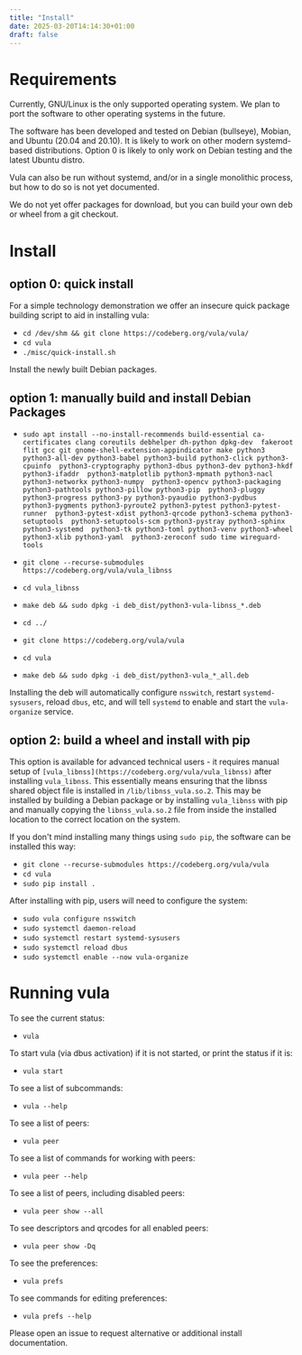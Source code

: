 ```yaml
---
title: "Install"
date: 2025-03-20T14:14:30+01:00
draft: false
---
```


# Requirements

Currently, GNU/Linux is the only supported operating system. We plan to port
the software to other operating systems in the future.

The software has been developed and tested on Debian (bullseye), Mobian, and
Ubuntu (20.04 and 20.10). It is likely to work on other modern systemd-based
distributions. Option 0 is likely to only work on Debian testing and the latest
Ubuntu distro.

Vula can also be run without systemd, and/or in a single monolithic process,
but how to do so is not yet documented.

We do not yet offer packages for download, but you can build your own deb or
wheel from a git checkout.

# Install

## option 0: quick install

For a simple technology demonstration we offer an insecure quick package
building script to aid in installing vula:

* `cd /dev/shm && git clone https://codeberg.org/vula/vula/`
* `cd vula`
* `./misc/quick-install.sh`

Install the newly built Debian packages.

## option 1: manually build and install Debian Packages

* `sudo apt install --no-install-recommends
  build-essential ca-certificates clang coreutils debhelper dh-python dpkg-dev 
  fakeroot flit gcc git gnome-shell-extension-appindicator make python3 
  python3-all-dev python3-babel python3-build python3-click python3-cpuinfo 
  python3-cryptography python3-dbus python3-dev python3-hkdf python3-ifaddr 
  python3-matplotlib python3-mpmath python3-nacl python3-networkx python3-numpy 
  python3-opencv python3-packaging python3-pathtools python3-pillow python3-pip 
  python3-pluggy python3-progress python3-py python3-pyaudio python3-pydbus 
  python3-pygments python3-pyroute2 python3-pytest python3-pytest-runner 
  python3-pytest-xdist python3-qrcode python3-schema python3-setuptools 
  python3-setuptools-scm python3-pystray python3-sphinx python3-systemd 
  python3-tk python3-toml python3-venv python3-wheel python3-xlib python3-yaml 
  python3-zeroconf sudo time wireguard-tools`

* `git clone --recurse-submodules https://codeberg.org/vula/vula_libnss`
* `cd vula_libnss`
* `make deb && sudo dpkg -i deb_dist/python3-vula-libnss_*.deb`
* `cd ../`
* `git clone https://codeberg.org/vula/vula`
* `cd vula`
* `make deb && sudo dpkg -i deb_dist/python3-vula_*_all.deb`

Installing the deb will automatically configure `nsswitch`, restart
`systemd-sysusers`, reload `dbus`, etc, and will tell `systemd` to enable and
start the `vula-organize` service.

## option 2: build a wheel and install with pip

This option is available for advanced technical users - it requires manual
setup of `[vula_libnss](https://codeberg.org/vula/vula_libnss)` after
installing `vula_libnss`. This essentially means ensuring that the libnss
shared object file is installed in `/lib/libnss_vula.so.2`. This may be
installed by building a Debian package or by installing `vula_libnss` with pip
and manually copying the `libnss_vula.so.2` file from inside the installed
location to the correct location on the system.

If you don't mind installing many things using `sudo pip`, the software can be installed this way:

* `git clone --recurse-submodules https://codeberg.org/vula/vula`
* `cd vula`
* `sudo pip install .`

After installing with pip, users will need to configure the system:
* `sudo vula configure nsswitch`
* `sudo systemctl daemon-reload`
* `sudo systemctl restart systemd-sysusers`
* `sudo systemctl reload dbus`
* `sudo systemctl enable --now vula-organize`

# Running vula

To see the current status:
* `vula`

To start vula (via dbus activation) if it is not started, or print the status
if it is:
* `vula start`

To see a list of subcommands:
* `vula --help`

To see a list of peers:
* `vula peer`

To see a list of commands for working with peers:
* `vula peer --help`

To see a list of peers, including disabled peers:
* `vula peer show --all`

To see descriptors and qrcodes for all enabled peers:
* `vula peer show -Dq`

To see the preferences:
* `vula prefs`

To see commands for editing preferences:
* `vula prefs --help`

Please open an issue to request alternative or additional install documentation.
